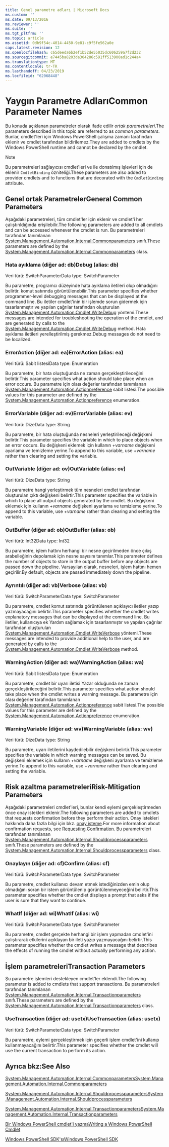 ```yaml
---
title: Genel parametre adları | Microsoft Docs
ms.custom: ''
ms.date: 09/13/2016
ms.reviewer: ''
ms.suite: ''
ms.tgt_pltfrm: ''
ms.topic: article
ms.assetid: 0db9f54c-4014-4450-9e81-c9f5fe562a0e
caps.latest.revision: 12
ms.openlocfilehash: c65deeda6b2ef1b52de55035dc606259a7f2d232
ms.sourcegitcommit: e7445ba8203da304286c591ff513900ad1c244a4
ms.translationtype: MT
ms.contentlocale: tr-TR
ms.lasthandoff: 04/23/2019
ms.locfileid: "62068448"
---
```

# <a name="common-parameter-names"></a><span data-ttu-id="ed001-102">Yaygın Parametre Adları</span><span class="sxs-lookup"><span data-stu-id="ed001-102">Common Parameter Names</span></span>

<span data-ttu-id="ed001-103">Bu konuda açıklanan parametreler olarak ifade edilir *ortak parametreleri*.</span><span class="sxs-lookup"><span data-stu-id="ed001-103">The parameters described in this topic are referred to as *common parameters*.</span></span> <span data-ttu-id="ed001-104">Bunlar, cmdlet'leri için Windows PowerShell çalışma zamanı tarafından eklenir ve cmdlet tarafından bildirilemez.</span><span class="sxs-lookup"><span data-stu-id="ed001-104">They are added to cmdlets by the Windows PowerShell runtime and cannot be declared by the cmdlet.</span></span>

> [!NOTE]
> <span data-ttu-id="ed001-105">Bu parametreleri sağlayıcısı cmdlet'leri ve ile donatılmış işlevleri için de eklenir `CmdletBinding` özniteliği.</span><span class="sxs-lookup"><span data-stu-id="ed001-105">These parameters are also added to provider cmdlets and to functions that are decorated with the `CmdletBinding` attribute.</span></span>

## <a name="general-common-parameters"></a><span data-ttu-id="ed001-106">Genel ortak Parametreler</span><span class="sxs-lookup"><span data-stu-id="ed001-106">General Common Parameters</span></span>

<span data-ttu-id="ed001-107">Aşağıdaki parametreleri, tüm cmdlet'ler için eklenir ve cmdlet'i her çalıştırıldığında erişilebilir.</span><span class="sxs-lookup"><span data-stu-id="ed001-107">The following parameters are added to all cmdlets and can be accessed whenever the cmdlet is run.</span></span> <span data-ttu-id="ed001-108">Bu parametreleri tarafından tanımlanan [System.Management.Automation.Internal.Commonparameters](/dotnet/api/System.Management.Automation.Internal.CommonParameters) sınıfı.</span><span class="sxs-lookup"><span data-stu-id="ed001-108">These parameters are defined by the [System.Management.Automation.Internal.Commonparameters](/dotnet/api/System.Management.Automation.Internal.CommonParameters) class.</span></span>

### <a name="debug-alias-db"></a><span data-ttu-id="ed001-109">Hata ayıklama (diğer ad: db)</span><span class="sxs-lookup"><span data-stu-id="ed001-109">Debug (alias: db)</span></span>

<span data-ttu-id="ed001-110">Veri türü: SwitchParameter</span><span class="sxs-lookup"><span data-stu-id="ed001-110">Data type: SwitchParameter</span></span>

<span data-ttu-id="ed001-111">Bu parametre, programcı düzeyinde hata ayıklama iletileri olup olmadığını belirtir. komut satırında görüntülenebilir.</span><span class="sxs-lookup"><span data-stu-id="ed001-111">This parameter specifies whether programmer-level debugging messages that can be displayed at the command line.</span></span> <span data-ttu-id="ed001-112">Bu iletiler cmdlet'inin bir işlemde sorun gidermek için tasarlanmıştır ve yapılan çağrılar tarafından oluşturulan [System.Management.Automation.Cmdlet.WriteDebug](/dotnet/api/System.Management.Automation.Cmdlet.WriteDebug) yöntemi.</span><span class="sxs-lookup"><span data-stu-id="ed001-112">These messages are intended for troubleshooting the operation of the cmdlet, and are generated by calls to the [System.Management.Automation.Cmdlet.WriteDebug](/dotnet/api/System.Management.Automation.Cmdlet.WriteDebug) method.</span></span> <span data-ttu-id="ed001-113">Hata ayıklama iletileri yerelleştirilmiş gerekmez.</span><span class="sxs-lookup"><span data-stu-id="ed001-113">Debug messages do not need to be localized.</span></span>

### <a name="erroraction-alias-ea"></a><span data-ttu-id="ed001-114">ErrorAction (diğer ad: ea)</span><span class="sxs-lookup"><span data-stu-id="ed001-114">ErrorAction (alias: ea)</span></span>

<span data-ttu-id="ed001-115">Veri türü: Sabit listesi</span><span class="sxs-lookup"><span data-stu-id="ed001-115">Data type: Enumeration</span></span>

<span data-ttu-id="ed001-116">Bu parametre, bir hata oluştuğunda ne zaman gerçekleştirileceğini belirtir.</span><span class="sxs-lookup"><span data-stu-id="ed001-116">This parameter specifies what action should take place when an error occurs.</span></span> <span data-ttu-id="ed001-117">Bu parametre için olası değerler tarafından tanımlanan [System.Management.Automation.Actionpreference](/dotnet/api/System.Management.Automation.ActionPreference) sabit listesi.</span><span class="sxs-lookup"><span data-stu-id="ed001-117">The possible values for this parameter are defined by the [System.Management.Automation.Actionpreference](/dotnet/api/System.Management.Automation.ActionPreference) enumeration.</span></span>

### <a name="errorvariable-alias-ev"></a><span data-ttu-id="ed001-118">ErrorVariable (diğer ad: ev)</span><span class="sxs-lookup"><span data-stu-id="ed001-118">ErrorVariable (alias: ev)</span></span>

<span data-ttu-id="ed001-119">Veri türü: Dize</span><span class="sxs-lookup"><span data-stu-id="ed001-119">Data type: String</span></span>

<span data-ttu-id="ed001-120">Bu parametre, bir hata oluştuğunda nesneleri yerleştirileceği değişkeni belirtir.</span><span class="sxs-lookup"><span data-stu-id="ed001-120">This parameter specifies the variable in which to place objects when an error occurs.</span></span> <span data-ttu-id="ed001-121">Bu değişkeni eklemek için kullanın +*varname* değişkeni ayarlama ve temizleme yerine.</span><span class="sxs-lookup"><span data-stu-id="ed001-121">To append to this variable, use +*varname* rather than clearing and setting the variable.</span></span>

### <a name="outvariable-alias-ov"></a><span data-ttu-id="ed001-122">OutVariable (diğer ad: ov)</span><span class="sxs-lookup"><span data-stu-id="ed001-122">OutVariable (alias: ov)</span></span>

<span data-ttu-id="ed001-123">Veri türü: Dize</span><span class="sxs-lookup"><span data-stu-id="ed001-123">Data type: String</span></span>

<span data-ttu-id="ed001-124">Bu parametre hangi yerleştirmek tüm nesneleri cmdlet tarafından oluşturulan çıktı değişkeni belirtir.</span><span class="sxs-lookup"><span data-stu-id="ed001-124">This parameter specifies the variable in which to place all output objects generated by the cmdlet.</span></span> <span data-ttu-id="ed001-125">Bu değişkeni eklemek için kullanın +*varname* değişkeni ayarlama ve temizleme yerine.</span><span class="sxs-lookup"><span data-stu-id="ed001-125">To append to this variable, use +*varname* rather than clearing and setting the variable.</span></span>

### <a name="outbuffer-alias-ob"></a><span data-ttu-id="ed001-126">OutBuffer (diğer ad: ob)</span><span class="sxs-lookup"><span data-stu-id="ed001-126">OutBuffer (alias: ob)</span></span>

<span data-ttu-id="ed001-127">Veri türü: Int32</span><span class="sxs-lookup"><span data-stu-id="ed001-127">Data type: Int32</span></span>

<span data-ttu-id="ed001-128">Bu parametre, işlem hattını herhangi bir nesne geçirilmeden önce çıkış arabelleğinin depolamak için nesne sayısını tanımlar.</span><span class="sxs-lookup"><span data-stu-id="ed001-128">This parameter defines the number of objects to store in the output buffer before any objects are passed down the pipeline.</span></span> <span data-ttu-id="ed001-129">Varsayılan olarak, nesneleri, işlem hattını hemen geçirilir.</span><span class="sxs-lookup"><span data-stu-id="ed001-129">By default, objects are passed immediately down the pipeline.</span></span>

### <a name="verbose-alias-vb"></a><span data-ttu-id="ed001-130">Ayrıntılı (diğer ad: vb)</span><span class="sxs-lookup"><span data-stu-id="ed001-130">Verbose (alias: vb)</span></span>

<span data-ttu-id="ed001-131">Veri türü: SwitchParameter</span><span class="sxs-lookup"><span data-stu-id="ed001-131">Data type: SwitchParameter</span></span>

<span data-ttu-id="ed001-132">Bu parametre, cmdlet komut satırında görüntülenen açıklayıcı iletiler yazıp yazmayacağını belirtir.</span><span class="sxs-lookup"><span data-stu-id="ed001-132">This parameter specifies whether the cmdlet writes explanatory messages that can be displayed at the command line.</span></span> <span data-ttu-id="ed001-133">Bu iletiler, kullanıcıya ek Yardım sağlamak için tasarlanmıştır ve yapılan çağrılar tarafından oluşturulan [System.Management.Automation.Cmdlet.WriteVerbose](/dotnet/api/System.Management.Automation.Cmdlet.WriteVerbose) yöntemi.</span><span class="sxs-lookup"><span data-stu-id="ed001-133">These messages are intended to provide additional help to the user, and are generated by calls to the [System.Management.Automation.Cmdlet.WriteVerbose](/dotnet/api/System.Management.Automation.Cmdlet.WriteVerbose) method.</span></span>

### <a name="warningaction-alias-wa"></a><span data-ttu-id="ed001-134">WarningAction (diğer ad: wa)</span><span class="sxs-lookup"><span data-stu-id="ed001-134">WarningAction (alias: wa)</span></span>

<span data-ttu-id="ed001-135">Veri türü: Sabit listesi</span><span class="sxs-lookup"><span data-stu-id="ed001-135">Data type: Enumeration</span></span>

<span data-ttu-id="ed001-136">Bu parametre, cmdlet bir uyarı iletisi Yazar olduğunda ne zaman gerçekleştirileceğini belirtir.</span><span class="sxs-lookup"><span data-stu-id="ed001-136">This parameter specifies what action should take place when the cmdlet writes a warning message.</span></span> <span data-ttu-id="ed001-137">Bu parametre için olası değerler tarafından tanımlanan [System.Management.Automation.Actionpreference](/dotnet/api/System.Management.Automation.ActionPreference) sabit listesi.</span><span class="sxs-lookup"><span data-stu-id="ed001-137">The possible values for this parameter are defined by the [System.Management.Automation.Actionpreference](/dotnet/api/System.Management.Automation.ActionPreference) enumeration.</span></span>

### <a name="warningvariable-alias-wv"></a><span data-ttu-id="ed001-138">WarningVariable (diğer ad: wv)</span><span class="sxs-lookup"><span data-stu-id="ed001-138">WarningVariable (alias: wv)</span></span>

<span data-ttu-id="ed001-139">Veri türü: Dize</span><span class="sxs-lookup"><span data-stu-id="ed001-139">Data type: String</span></span>

<span data-ttu-id="ed001-140">Bu parametre, uyarı iletilerini kaydedilebilir değişkeni belirtir.</span><span class="sxs-lookup"><span data-stu-id="ed001-140">This parameter specifies the variable in which warning messages can be saved.</span></span> <span data-ttu-id="ed001-141">Bu değişkeni eklemek için kullanın +*varname* değişkeni ayarlama ve temizleme yerine.</span><span class="sxs-lookup"><span data-stu-id="ed001-141">To append to this variable, use +*varname* rather than clearing and setting the variable.</span></span>

## <a name="risk-mitigation-parameters"></a><span data-ttu-id="ed001-142">Risk azaltma parametreleri</span><span class="sxs-lookup"><span data-stu-id="ed001-142">Risk-Mitigation Parameters</span></span>

<span data-ttu-id="ed001-143">Aşağıdaki parametreleri cmdlet'leri, bunlar kendi eylemi gerçekleştirmeden önce onay istekleri eklenir.</span><span class="sxs-lookup"><span data-stu-id="ed001-143">The following parameters are added to cmdlets that requests confirmation before they perform their action.</span></span> <span data-ttu-id="ed001-144">Onay istekleri hakkında daha fazla bilgi için bkz. [onay isteme](./requesting-confirmation-from-cmdlets.md).</span><span class="sxs-lookup"><span data-stu-id="ed001-144">For more information about confirmation requests, see [Requesting Confirmation](./requesting-confirmation-from-cmdlets.md).</span></span> <span data-ttu-id="ed001-145">Bu parametreleri tarafından tanımlanan [System.Management.Automation.Internal.Shouldprocessparameters](/dotnet/api/System.Management.Automation.Internal.ShouldProcessParameters) sınıfı.</span><span class="sxs-lookup"><span data-stu-id="ed001-145">These parameters are defined by the [System.Management.Automation.Internal.Shouldprocessparameters](/dotnet/api/System.Management.Automation.Internal.ShouldProcessParameters) class.</span></span>

### <a name="confirm-alias-cf"></a><span data-ttu-id="ed001-146">Onaylayın (diğer ad: cf)</span><span class="sxs-lookup"><span data-stu-id="ed001-146">Confirm (alias: cf)</span></span>

<span data-ttu-id="ed001-147">Veri türü: SwitchParameter</span><span class="sxs-lookup"><span data-stu-id="ed001-147">Data type: SwitchParameter</span></span>

<span data-ttu-id="ed001-148">Bu parametre, cmdlet kullanıcı devam etmek istediğinizden emin olup olmadığını soran bir istem görüntülenip görüntülenmeyeceğini belirtir.</span><span class="sxs-lookup"><span data-stu-id="ed001-148">This parameter specifies whether the cmdlet displays a prompt that asks if the user is sure that they want to continue.</span></span>

### <a name="whatif-alias-wi"></a><span data-ttu-id="ed001-149">WhatIf (diğer ad: wi)</span><span class="sxs-lookup"><span data-stu-id="ed001-149">WhatIf (alias: wi)</span></span>

<span data-ttu-id="ed001-150">Veri türü: SwitchParameter</span><span class="sxs-lookup"><span data-stu-id="ed001-150">Data type: SwitchParameter</span></span>

<span data-ttu-id="ed001-151">Bu parametre, cmdlet gerçekte herhangi bir işlem yapmadan cmdlet'ini çalıştırarak etkilerini açıklayan bir ileti yazıp yazmayacağını belirtir.</span><span class="sxs-lookup"><span data-stu-id="ed001-151">This parameter specifies whether the cmdlet writes a message that describes the effects of running the cmdlet without actually performing any action.</span></span>

## <a name="transaction-parameters"></a><span data-ttu-id="ed001-152">İşlem parametreleri</span><span class="sxs-lookup"><span data-stu-id="ed001-152">Transaction Parameters</span></span>

<span data-ttu-id="ed001-153">Şu parametre işlemleri destekleyen cmdlet'ler eklendi.</span><span class="sxs-lookup"><span data-stu-id="ed001-153">The following parameter is added to cmdlets that support transactions.</span></span> <span data-ttu-id="ed001-154">Bu parametreleri tarafından tanımlanan [System.Management.Automation.Internal.Transactionparameters](/dotnet/api/System.Management.Automation.Internal.TransactionParameters) sınıfı.</span><span class="sxs-lookup"><span data-stu-id="ed001-154">These parameters are defined by the [System.Management.Automation.Internal.Transactionparameters](/dotnet/api/System.Management.Automation.Internal.TransactionParameters) class.</span></span>

### <a name="usetransaction-alias-usetx"></a><span data-ttu-id="ed001-155">UseTransaction (diğer ad: usetx)</span><span class="sxs-lookup"><span data-stu-id="ed001-155">UseTransaction (alias: usetx)</span></span>

<span data-ttu-id="ed001-156">Veri türü: SwitchParameter</span><span class="sxs-lookup"><span data-stu-id="ed001-156">Data type: SwitchParameter</span></span>

<span data-ttu-id="ed001-157">Bu parametre, eylemi gerçekleştirmek için geçerli işlem cmdlet'ini kullanıp kullanmayacağını belirtir.</span><span class="sxs-lookup"><span data-stu-id="ed001-157">This parameter specifies whether the cmdlet will use the current transaction to perform its action.</span></span>

## <a name="see-also"></a><span data-ttu-id="ed001-158">Ayrıca bkz:</span><span class="sxs-lookup"><span data-stu-id="ed001-158">See Also</span></span>

[<span data-ttu-id="ed001-159">System.Management.Automation.Internal.Commonparameters</span><span class="sxs-lookup"><span data-stu-id="ed001-159">System.Management.Automation.Internal.Commonparameters</span></span>](/dotnet/api/System.Management.Automation.Internal.CommonParameters)

[<span data-ttu-id="ed001-160">System.Management.Automation.Internal.Shouldprocessparameters</span><span class="sxs-lookup"><span data-stu-id="ed001-160">System.Management.Automation.Internal.Shouldprocessparameters</span></span>](/dotnet/api/System.Management.Automation.Internal.ShouldProcessParameters)

[<span data-ttu-id="ed001-161">System.Management.Automation.Internal.Transactionparameters</span><span class="sxs-lookup"><span data-stu-id="ed001-161">System.Management.Automation.Internal.Transactionparameters</span></span>](/dotnet/api/System.Management.Automation.Internal.TransactionParameters)

[<span data-ttu-id="ed001-162">Bir Windows PowerShell cmdlet'i yazma</span><span class="sxs-lookup"><span data-stu-id="ed001-162">Writing a Windows PowerShell Cmdlet</span></span>](./writing-a-windows-powershell-cmdlet.md)

[<span data-ttu-id="ed001-163">Windows PowerShell SDK'sı</span><span class="sxs-lookup"><span data-stu-id="ed001-163">Windows PowerShell SDK</span></span>](../windows-powershell-reference.md)
